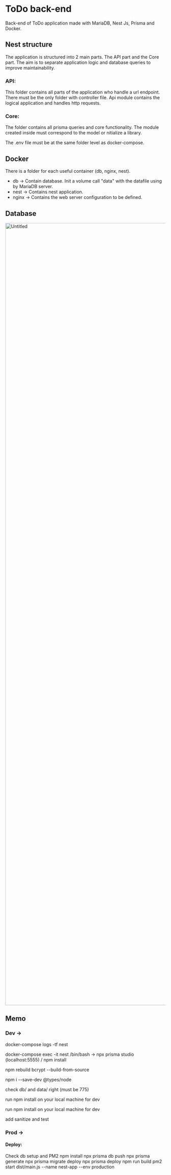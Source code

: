 # ToDo back-end 
Back-end of ToDo application made with MariaDB, Nest Js, Prisma and Docker.

## Nest structure

The application is structured into 2 main parts. The API part and the Core part. The aim is to separate application logic and database queries to improve maintainability.
### API: 
This folder contains all parts of the application who handle a url endpoint. There must be the only folder with controller file. Api module contains the logical application and handles http requests.  
### Core:
The folder contains all prisma queries and core functionality. The module created inside must correspond to the model or nitialize a library.

The .env file must be at the same folder level as docker-compose.

## Docker 
There is a folder for each useful container (db, nginx, nest). 
 - db -> Contain database. Init a volume call "data" with the datafile using by MariaDB server.
 - nest -> Contains nest application.
 - nginx -> Contains the web server configuration to be defined.


## Database

<img width="2448" alt="Untitled" src="https://github.com/user-attachments/assets/11060667-cde1-47ff-9064-7981b9fb1dd5">


## Memo

### Dev ->
docker-compose logs -tf nest  

docker-compose exec -it nest /bin/bash  -> npx prisma studio (localhost:5555) / npm install 

npm rebuild bcrypt --build-from-source

npm i --save-dev @types/node

check db/ and data/ right (must be 775)

run npm install on your local machine for dev

run npm install on your local machine for dev

add sanitize and test

### Prod ->
#### Deploy:
Check db setup and PM2
npm install 
npx prisma db push
npx prisma generate
npx prisma migrate deploy
npx prisma deploy
npm run build
pm2 start dist/main.js --name nest-app --env production



